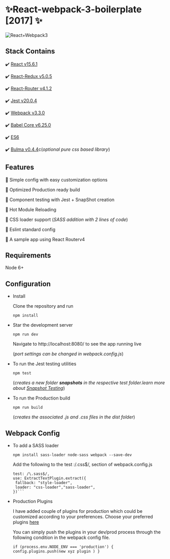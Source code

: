 # :sparkles:React-webpack-3-boilerplate [2017] :sparkles:
![React+Webpack3](http://i.imgur.com/dPVmyuv.png)

Stack Contains
--------------
:heavy_check_mark: [React v15.6.1](https://facebook.github.io/react/)

:heavy_check_mark: [React-Redux v5.0.5](http://redux.js.org/docs/basics/UsageWithReact.html)

:heavy_check_mark: [React-Router v4.1.2](https://github.com/ReactTraining/react-router)

:heavy_check_mark: [Jest v20.0.4](https://facebook.github.io/jest/docs/tutorial-react.html)

:heavy_check_mark: [Webpack v3.3.0](https://webpack.js.org/)

:heavy_check_mark: [Babel Core v6.25.0](https://babeljs.io/)

:heavy_check_mark: [ES6](http://es6-features.org/#Constants)

:heavy_check_mark: [Bulma v0.4.4](http://bulma.io/)c(*optional pure css based library*)

Features
--------------
:radio_button: Simple config with easy customization options

:radio_button: Optimized Production ready build

:radio_button: Component testing with Jest + SnapShot  creation

:radio_button: Hot Module Reloading

:radio_button: CSS loader support (*SASS addition with 2 lines of code*)

:radio_button: Eslint standard config 

:radio_button: A sample app using React Routerv4


Requirements
--------------
   Node 6+
   
Configuration
--------------
 - Install
 
   Clone the repository and run
   
   `npm install`
   
 - Star the development server
 
   `npm run dev`
   
   Navigate to http://localhost:8080/ to see the app running live
   
   (*port settings can be changed in webpack.config.js*)
   
 - To run the Jest testing utilities 
 
   `npm test`
   
   (*creates a new folder __snapshots__ in the respective test folder.learn more about [Snapshot Testing](https://facebook.github.io/jest/docs/snapshot-testing.html)*)
   
- To run the Production build

   `npm run build`
   
   (*creates the associated .js and .css files in the dist folder*)
    
Webpack Config
--------------

- To add a SASS loader

  `npm install sass-loader node-sass webpack --save-dev`
   
   Add the following to the test :/\.css$/, section of webpack.config.js
   ```
  test: /\.sass$/, 
  use: ExtractTextPlugin.extract({
    fallback: "style-loader",
    loader: "css-loader","sass-loader",
  })```
 
- Production Plugins

  I have added couple of plugins for production which could be customized according to your preferences.
  Choose your preferred   plugins [here](https://webpack.github.io/docs/plugins.html)
  
  You can simply push the plugins in your dev/prod process through the following condition in the webpack config file.
  
  `if (process.env.NODE_ENV === 'production') {
    config.plugins.push(new xyz plugin )
    }`
    
 
 
   


